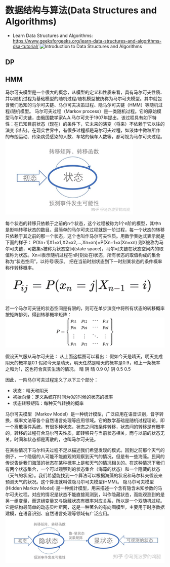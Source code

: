 # 数据结构与算法(Data Structures and Algorithms)

* Learn Data Structures and Algorithms: https://www.geeksforgeeks.org/learn-data-structures-and-algorithms-dsa-tutorial/
![Introduction to Data Structures and Algorithms](https://media.geeksforgeeks.org/wp-content/cdn-uploads/20221017172544/Introduction-to-Data-Structures-and-Algorithms-DSA.png)

## DP

## HMM
马尔可夫模型是一个很大的概念，从模型的定义和性质来看，具有马尔可夫性质、并以随机过程为基础模型的随机过程/随机模型被统称为马尔可夫模型。其中就包含我们悉知的马尔可夫链、马尔可夫决策过程、隐马尔可夫链（HMM）等随机过程/随机模型。
马尔可夫过程（Markov process）是一类随机过程。它的原始模型马尔可夫链，由俄国数学家A.A.马尔可夫于1907年提出。该过程具有如下特性：在已知目前状态（现在）的条件下，它未来的演变（将来）不依赖于它以往的演变 (过去)。在现实世界中，有很多过程都是马尔可夫过程，如液体中微粒所作的布朗运动、传染病受感染的人数、车站的候车人数等，都可视为马尔可夫过程。
![马尔可夫模型](../zx/HMM/image-1.png)

每个状态的转移只依赖于之前的n个状态，这个过程被称为1个n阶的模型，其中n是影响转移状态的数目。最简单的马尔可夫过程就是一阶过程，每一个状态的转移只依赖于其之前的那一个状态，这个也叫作马尔可夫性质。用数学表达式表示就是下面的样子：
P(Xn+1|X1=x1,X2=x2,…,Xn=xn)=P(Xn+1=x|Xn=xn)
则X被称为马尔可夫链，可数集s被称为状态空间(state space)，马尔可夫链在状态空间内的取值称为状态。Xn=i表示随机过程在n时刻处在i状态，所有状态的取值构成的集合称为“状态空间”，以符号I表示。
把在当前时刻状态到下一时刻某状态的条件概率称作转移概率。
![转移概率](../zx/HMM/image.png)

若一个马尔可夫链的状态空间是有限的，则可在单步演变中将所有状态的转移概率按矩阵排列，得到转移概率矩阵：
![转移概率矩阵](../zx/HMM/image-2.png)

假设天气服从马尔可夫链：
从上面这幅图可以看出：
    假如今天是晴天，明天变成阴天的概率是0.1
    假如今天是晴天，明天任然是晴天的概率是0.9，和上一条概率之和为1，这也符合真实生活的情况。
晴 	阴
晴 	0.9 	0,1
阴 	0.5 	0.5

因此，一阶马尔可夫过程定义了以下三个部分：
* 状态：晴天和阴天
* 初始向量：定义系统在时间为0的时候的状态的概率
* 状态转移矩阵：每种天气转换的概率

马尔可夫模型（Markov Model）是一种统计模型，广泛应用在语音识别，音字转换，概率文法等各个自然语言处理等应用领域。它的数学基础是随机过程理论，即一个离散事件系统，有很多种状态，状态之间按条件转移，状态间的转移是有概率的，转移的过程符合马尔可夫性质，即转移只与当前状态相关，而与以前的状态无关。时间和状态都是离散的，也叫马尔可夫链。

在某些情况下马尔科夫过程不足以描述我们希望发现的模式。回到之前那个天气的例子，一个隐居的人可能不能直观的观察到天气的情况，但是有一些海藻。民间的传说告诉我们海藻的状态在某种概率上是和天气的情况相关的。在这种情况下我们有两个状态集合，一个可以观察到的状态集合（海藻的状态）和一个隐藏的状态（天气的状况）。我们希望能找到一个算法可以根据海藻的状况和马尔科夫假设来预测天气的状况。这个算法就叫做隐马尔可夫模型(HMM)。
隐马尔可夫模型 (Hidden Markov Model) 是一种统计模型，用来描述一个含有隐含未知参数的马尔可夫过程。对应的情况是状态不能直接观测到，叫作隐藏状态，而能观测到的是另一组变量，而这组变量又与隐藏状态有概率对应关系，所以是一个双随机过程。它是结构最简单的动态贝叶斯网，这是一种著名的有向图模型，主要用于时序数据建模，在语音识别、自然语言处理等领域有广泛应用。
![隐马尔可夫模型](../zx/HMM/image-3.png)


